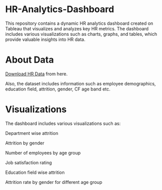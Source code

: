 # HR-Analytics-Dashboard
 
 This repository contains a dynamic HR analytics dashboard created on Tableau that visualizes and analyzes key HR metrics. The dashboard includes various visualizations such as charts, graphs, and tables, which provide valuable insights into HR data.
 
# About Data
[Download HR Data](https://github.com/username/repository/raw/main/HR%20Data.xlsx) from here.

Also, the dataset includes information such as employee demographics, education field, attrition, gender, CF age band etc.

# Visualizations

The dashboard includes various visualizations such as:

Department wise attrition

Attrition by gender

Number of employees by age group

Job satisfaction rating

Education field wise attrition

Attrition rate by gender for different age group
